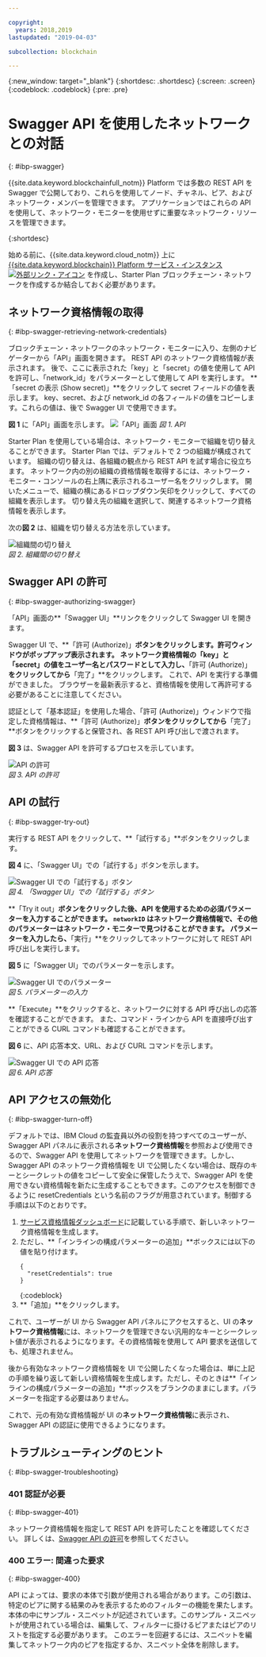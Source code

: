 ```yaml
---

copyright:
  years: 2018,2019
lastupdated: "2019-04-03"

subcollection: blockchain

---
```


{:new_window: target="_blank"}
{:shortdesc: .shortdesc}
{:screen: .screen}
{:codeblock: .codeblock}
{:pre: .pre}

# Swagger API を使用したネットワークとの対話
{: #ibp-swagger}

{{site.data.keyword.blockchainfull_notm}} Platform では多数の REST API を Swagger で公開しており、これらを使用してノード、チャネル、ピア、およびネットワーク・メンバーを管理できます。 アプリケーションではこれらの API を使用して、ネットワーク・モニターを使用せずに重要なネットワーク・リソースを管理できます。

{:shortdesc}

始める前に、{{site.data.keyword.cloud_notm}} 上に [{{site.data.keyword.blockchain}} Platform サービス・インスタンス ![外部リンク・アイコン](../images/external_link.svg "外部リンク・アイコン")](https://cloud.ibm.com/catalog/services/ibm-blockchain-5-prod) を作成し、Starter Plan <!--or Enterprise Plan -->ブロックチェーン・ネットワークを作成するか結合しておく必要があります。


## ネットワーク資格情報の取得
{: #ibp-swagger-retrieving-network-credentials}

ブロックチェーン・ネットワークのネットワーク・モニターに入り、左側のナビゲーターから「API」画面を開きます。 REST API のネットワーク資格情報が表示されます。 後で、ここに表示された「key」と「secret」の値を使用して API を許可し、「network_id」をパラメーターとして使用して API を実行します。 **「secret の表示 (Show secret)」**をクリックして secret フィールドの値を表示します。 key、secret、および network_id の各フィールドの値をコピーします。これらの値は、後で Swagger UI で使用できます。

**図 1** に「API」画面を示します。
![「API」画面](../images/API_screen_starter.png "「API」画面")
*図 1. API*

Starter Plan を使用している場合は、ネットワーク・モニターで組織を切り替えることができます。 Starter Plan では、デフォルトで 2 つの組織が構成されています。 組織の切り替えは、各組織の観点から REST API を試す場合に役立ちます。 ネットワーク内の別の組織の資格情報を取得するには、ネットワーク・モニター・コンソールの右上隅に表示されるユーザー名をクリックします。 開いたメニューで、組織の横にあるドロップダウン矢印をクリックして、すべての組織を表示します。 切り替え先の組織を選択して、関連するネットワーク資格情報を表示します。

次の**図 2** は、組織を切り替える方法を示しています。

![組織間の切り替え](../images/switch_orgs_starter.gif "組織間の切り替え")  
*図 2. 組織間の切り替え*


## Swagger API の許可
{: #ibp-swagger-authorizing-swagger}

「API」画面の**「Swagger UI」**リンクをクリックして Swagger UI を開きます。  

Swagger UI で、**「許可 (Authorize)」**ボタンをクリックします。許可ウィンドウがポップアップ表示されます。 ネットワーク資格情報の「key」と「secret」の値をユーザー名とパスワードとして入力し、**「許可 (Authorize)」**をクリックしてから**「完了」**をクリックします。 これで、API を実行する準備ができました。 ブラウザーを最新表示すると、資格情報を使用して再許可する必要があることに注意してください。

認証として「基本認証」を使用した場合、「許可 (Authorize)」ウィンドウで指定した資格情報は、**「許可 (Authorize)」**ボタンをクリックしてから**「完了」**ボタンをクリックすると保管され、各 REST API 呼び出しで渡されます。

**図 3** は、Swagger API を許可するプロセスを示しています。

![API の許可](../images/swaggerUIAuthorize.gif "API の許可")  
*図 3. API の許可*


## API の試行
{: #ibp-swagger-try-out}

実行する REST API をクリックして、**「試行する」**ボタンをクリックします。

**図 4** に、「Swagger UI」での「試行する」ボタンを示します。

![Swagger UI での「試行する」ボタン](../images/swaggerUITryItOut.png "Swagger UI での「試行する」ボタン")  
*図 4. 「Swagger UI」での「試行する」ボタン*

**「Try it out」**ボタンをクリックした後、API を使用するための必須パラメーターを入力することができます。 `networkID` はネットワーク資格情報で、その他のパラメーターはネットワーク・モニターで見つけることができます。 パラメーターを入力したら、**「実行」**をクリックしてネットワークに対して REST API 呼び出しを実行します。

**図 5** に「Swagger UI」でのパラメーターを示します。

![Swagger UI でのパラメーター](../images/swaggerUIParams.png "Swagger UI でのパラメーター")  
*図 5. パラメーターの入力*  

**「Execute」**をクリックすると、ネットワークに対する API 呼び出しの応答を確認することができます。 また、コマンド・ラインから API を直接呼び出すことができる CURL コマンドも確認することができます。

**図 6** に、API 応答本文、URL、および CURL コマンドを示します。

![Swagger UI での API 応答](../images/swaggerUICurlResponse.png "Swagger UI での API 応答")  
*図 6. API 応答*    

## API アクセスの無効化
{: #ibp-swagger-turn-off}

デフォルトでは、IBM Cloud の監査員以外の役割を持つすべてのユーザーが、Swagger API パネルに表示される**ネットワーク資格情報**を参照および使用できるので、Swagger API を使用してネットワークを管理できます。しかし、Swagger API のネットワーク資格情報を UI で公開したくない場合は、既存のキーとシークレットの値をコピーして安全に保管したうえで、Swagger API を使用できない資格情報を新たに生成することもできます。このアクセスを制御できるように resetCredentials という名前のフラグが用意されています。制御する手順は以下のとおりです。

1. [サービス資格情報ダッシュボード](/docs/services/blockchain/howto/create_join_network_with_apis.html#swagger-network-retrieve-id-token)に記載している手順で、新しいネットワーク資格情報を生成します。
2. ただし、**「インラインの構成パラメーターの追加」**ボックスには以下の値を貼り付けます。
   ```
   {
     "resetCredentials": true
   }
   ```
   {:codeblock}
3. **「追加」**をクリックします。

これで、ユーザーが UI から Swagger API パネルにアクセスすると、UI の**ネットワーク資格情報**には、ネットワークを管理できない汎用的なキーとシークレット値が表示されるようになります。その資格情報を使用して API 要求を送信しても、処理されません。  

後から有効なネットワーク資格情報を UI で公開したくなった場合は、単に上記の手順を繰り返して新しい資格情報を生成します。ただし、そのときは**「インラインの構成パラメーターの追加」**ボックスをブランクのままにします。パラメーターを指定する必要はありません。

これで、元の有効な資格情報が UI の**ネットワーク資格情報**に表示され、Swagger API の認証に使用できるようになります。

## トラブルシューティングのヒント
{: #ibp-swagger-troubleshooting}

### 401 認証が必要  
{: #ibp-swagger-401}

  ネットワーク資格情報を指定して REST API を許可したことを確認してください。 詳しくは、[Swagger API の許可](/docs/services/blockchain/howto/swagger_apis.html#ibp-swagger-authorizing-swagger)を参照してください。

### 400 エラー: 間違った要求
{: #ibp-swagger-400}

  API によっては、要求の本体で引数が使用される場合があります。この引数は、特定のピアに関する結果のみを表示するためのフィルターの機能を果たします。 本体の中にサンプル・スニペットが記述されています。このサンプル・スニペットが使用されている場合は、編集して、フィルターに掛けるピアまたはピアのリストを指定する必要があります。 このエラーを回避するには、スニペットを編集してネットワーク内のピアを指定するか、スニペット全体を削除します。

